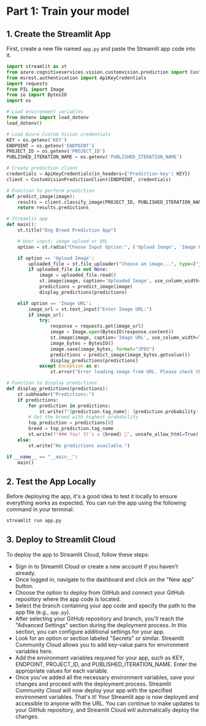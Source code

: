 # Part 1: Train your model

## 1. Create the Streamlit App

First, create a new file named `app.py` and paste the Streamlit app code into it.

```python
import streamlit as st
from azure.cognitiveservices.vision.customvision.prediction import CustomVisionPredictionClient
from msrest.authentication import ApiKeyCredentials
import requests
from PIL import Image
from io import BytesIO
import os

# Load environment variables
from dotenv import load_dotenv
load_dotenv()

# Load Azure Custom Vision credentials
KEY = os.getenv('KEY')
ENDPOINT = os.getenv('ENDPOINT')
PROJECT_ID = os.getenv('PROJECT_ID')
PUBLISHED_ITERATION_NAME = os.getenv('PUBLISHED_ITERATION_NAME')

# Create prediction client
credentials = ApiKeyCredentials(in_headers={'Prediction-key': KEY})
client = CustomVisionPredictionClient(ENDPOINT, credentials)

# Function to perform prediction
def predict_image(image):
    results = client.classify_image(PROJECT_ID, PUBLISHED_ITERATION_NAME, image)
    return results.predictions

# Streamlit app
def main():
    st.title("Dog Breed Prediction App")

    # User input: image upload or URL
    option = st.radio("Choose Input Option:", ('Upload Image', 'Image URL'))

    if option == 'Upload Image':
        uploaded_file = st.file_uploader("Choose an image...", type=["jpg", "jpeg", "png"])
        if uploaded_file is not None:
            image = uploaded_file.read()
            st.image(image, caption='Uploaded Image', use_column_width=True)
            predictions = predict_image(image)
            display_predictions(predictions)

    elif option == 'Image URL':
        image_url = st.text_input("Enter Image URL:")
        if image_url:
            try:
                response = requests.get(image_url)
                image = Image.open(BytesIO(response.content))
                st.image(image, caption='Image URL', use_column_width=True)
                image_bytes = BytesIO()
                image.save(image_bytes, format="JPEG")
                predictions = predict_image(image_bytes.getvalue())
                display_predictions(predictions)
            except Exception as e:
                st.error("Error loading image from URL. Please check the URL and try again.")

# Function to display predictions
def display_predictions(predictions):
    st.subheader("Predictions:")
    if predictions:
        for prediction in predictions:
            st.write(f"{prediction.tag_name}: {prediction.probability:.2%}")
        # Get the breed with highest probability
        top_prediction = predictions[0]
        breed = top_prediction.tag_name
        st.write(f"### Yay! It's a {breed} 🐶", unsafe_allow_html=True)
    else:
        st.write("No predictions available.")

if __name__ == "__main__":
    main()
```

## 2. Test the App Locally

Before deploying the app, it's a good idea to test it locally to ensure everything works as expected. You can run the app using the following command in your terminal:

```bash
streamlit run app.py
```

## 3. Deploy to Streamlit Cloud

To deploy the app to Streamlit Cloud, follow these steps:

- Sign in to Streamlit Cloud or create a new account if you haven't already.
- Once logged in, navigate to the dashboard and click on the "New app" button.
- Choose the option to deploy from GitHub and connect your GitHub repository where the app code is located.
- Select the branch containing your app code and specify the path to the app file (e.g., `app.py`).
- After selecting your GitHub repository and branch, you'll reach the "Advanced Settings" section during the deployment process. In this section, you can configure additional settings for your app.
- Look for an option or section labeled "Secrets" or similar. Streamlit Community Cloud allows you to add key-value pairs for environment variables here.
- Add the environment variables required for your app, such as KEY, ENDPOINT, PROJECT_ID, and PUBLISHED_ITERATION_NAME. Enter the appropriate values for each variable.
- Once you've added all the necessary environment variables, save your changes and proceed with the deployment process. Streamlit Community Cloud will now deploy your app with the specified environment variables.
That's it! Your Streamlit app is now deployed and accessible to anyone with the URL. You can continue to make updates to your GitHub repository, and Streamlit Cloud will automatically deploy the changes.
